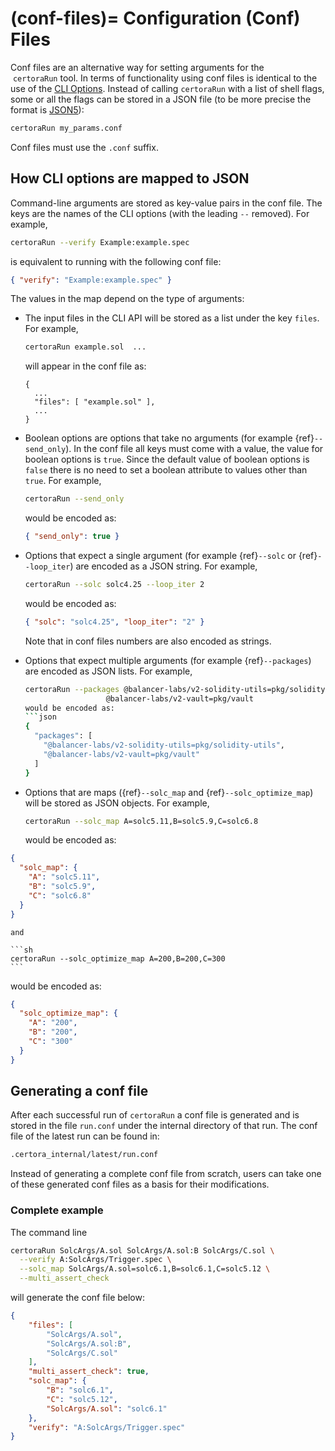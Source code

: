 (conf-files)=
Configuration (Conf) Files
==========

Conf files are an alternative way for setting arguments for the
 `certoraRun` tool. In terms of functionality 
using conf files is identical to the use of the [CLI Options](options.md). Instead of calling `certoraRun` 
with a list of shell flags, some or all the flags can be stored in a JSON file 
(to be more precise the format is [JSON5](https://json5.org/)):

```sh
certoraRun my_params.conf
```

Conf files must use the `.conf` suffix.



How CLI options are mapped to JSON
----------------------------------

Command-line arguments are stored as key-value pairs in the conf file. 
The keys are the names of the CLI options (with the leading `--` removed). 
For example,
```sh
certoraRun --verify Example:example.spec
```
is equivalent to running with the following conf file:

```json
{ "verify": "Example:example.spec" }
```
The values in the map depend on the type of arguments:

* The input files in the CLI API will be stored as a list under the key `files`.  For example,

    ```sh
    certoraRun example.sol  ...
    ```
  will appear in the conf file as:
    ```
    {
      ...
      "files": [ "example.sol" ], 
      ...
    }
    ```

* Boolean options are options that take no arguments (for example {ref}`--send_only`). In 
the conf file all keys must come with a value, the value for boolean options is `true`. 
Since the default value of boolean options is `false` there is no need to set a boolean attribute to values other than `true`.  For example,
    ```sh
    certoraRun --send_only
    ```

    would be encoded as:
    ```json
    { "send_only": true }
    ```

* Options that expect a single argument (for example {ref}`--solc` or {ref}`--loop_iter`) 
 are encoded as a JSON string. For example,
    ```sh
    certoraRun --solc solc4.25 --loop_iter 2
    ```
    would be encoded as:
    ```json
    { "solc": "solc4.25", "loop_iter": "2" }
    ```
    Note that in conf files numbers are also encoded as strings.


* Options that expect multiple arguments (for example {ref}`--packages`)
are encoded as JSON lists. For example,
    ```sh
    certoraRun --packages @balancer-labs/v2-solidity-utils=pkg/solidity-utils \
                      @balancer-labs/v2-vault=pkg/vault
    would be encoded as:
    ```json
    {
      "packages": [
        "@balancer-labs/v2-solidity-utils=pkg/solidity-utils",
        "@balancer-labs/v2-vault=pkg/vault"
      ] 
    }
    ```

* Options that are maps ({ref}`--solc_map` and {ref}`--solc_optimize_map`) will be stored as JSON objects.
  For example,
    ```sh
    certoraRun --solc_map A=solc5.11,B=solc5.9,C=solc6.8
    ```
  would be encoded as:
    
```json
{
  "solc_map": {
    "A": "solc5.11",
    "B": "solc5.9",
    "C": "solc6.8"
  }
}
```
    and 
  
    ```sh
    certoraRun --solc_optimize_map A=200,B=200,C=300
    ```

  would be encoded as:
```json
{
  "solc_optimize_map": {
    "A": "200",
    "B": "200",
    "C": "300"
  }
}
```
## Generating a conf file

After each successful run of `certoraRun` a conf file is generated and is
stored in the file `run.conf` under the internal directory of that run.
The conf file of the latest run can be found in:

```sh
.certora_internal/latest/run.conf
```

Instead of generating a complete conf file from scratch, users can take 
one of these generated conf files as a basis for their modifications.

### Complete example

The command line
```sh
certoraRun SolcArgs/A.sol SolcArgs/A.sol:B SolcArgs/C.sol \
  --verify A:SolcArgs/Trigger.spec \
  --solc_map SolcArgs/A.sol=solc6.1,B=solc6.1,C=solc5.12 \
  --multi_assert_check 


```

will generate the conf file below:
```json
{
    "files": [
        "SolcArgs/A.sol",
        "SolcArgs/A.sol:B",
        "SolcArgs/C.sol"
    ],
    "multi_assert_check": true,
    "solc_map": {
        "B": "solc6.1",
        "C": "solc5.12",
        "SolcArgs/A.sol": "solc6.1"
    },
    "verify": "A:SolcArgs/Trigger.spec"
}
```
